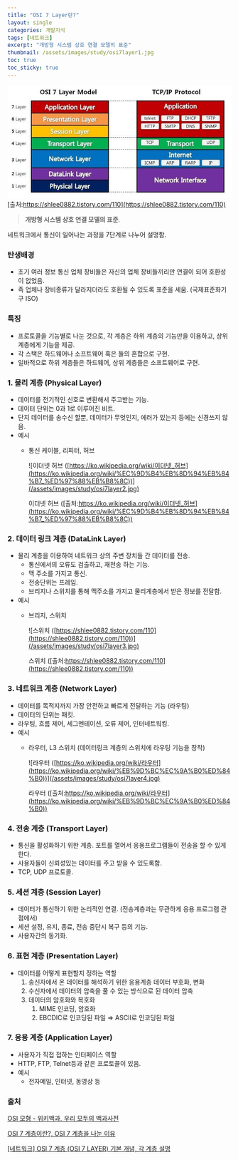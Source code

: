 ```yaml
---
title: "OSI 7 Layer란?"
layout: single
categories: 개발지식
tags: [네트워크]
excerpt: "개방형 시스템 상호 연결 모델의 표준"
thumbnail: /assets/images/study/osi7layer1.jpg
toc: true
toc_sticky: true
---
```

![1](/assets/images/study/osi7layer1.jpg)
[출처:https://shlee0882.tistory.com/110](https://shlee0882.tistory.com/110)

> **개방형 시스템 상호 연결 모델의 표준**.

네트워크에서 통신이 일어나는 과정을 7단계로 나누어 설명함.

### 탄생배경

- 초기 여러 정보 통신 업체 장비들은 자신의 업체 장비들끼리만 연결이 되어 호환성이 없었음.
- 즉 업체나 장비종류가 달라지더라도 호환될 수 있도록 표준을 세움. (국제표준화기구 ISO)

### 특징

- 프로토콜을 기능별로 나눈 것으로, 각 계층은 하위 계층의 기능만을 이용하고, 상위 계층에게 기능을 제공.
- 각 스택은 하드웨어나 소프트웨어 혹은 둘의 혼합으로 구현.
- 일바적으로 하위 계층들은 하드웨어, 상위 계층들은 소프트웨어로 구현.

### 1. 물리 계층 (Physical Layer)
- 데이터를 전기적인 신호로 변환해서 주고받는 기능.
- 데이터 단위는 0과 1로 이루어진 비트.
- 단지 데이터를 송수신 할뿐, 데이터가 무엇인지, 에러가 있는지 등에는 신경쓰지 않음.
- 예시
    - 통신 케이블, 리피터, 허브
        
        ![이더넷 허브 ([https://ko.wikipedia.org/wiki/이더넷_허브](https://ko.wikipedia.org/wiki/%EC%9D%B4%EB%8D%94%EB%84%B7_%ED%97%88%EB%B8%8C))](/assets/images/study/osi7layer2.jpg)
        
        이더넷 허브 ([출처:https://ko.wikipedia.org/wiki/이더넷_허브](https://ko.wikipedia.org/wiki/%EC%9D%B4%EB%8D%94%EB%84%B7_%ED%97%88%EB%B8%8C))
            
### 2. 데이터 링크 계층 (DataLink Layer)
- 물리 계층을 이용하여 네트워크 상의 주변 장치들 간 데이터를 전송.
    - 통신에서의 오류도 검출하고, 재전송 하는 기능.
    - 맥 주소를 가지고 통신.
    - 전송단위는 프레임.
    - 브리지나 스위치를 통해 맥주소를 가지고 물리계층에서 받은 정보를 전달함.
- 예시
    - 브리지, 스위치
        
        ![스위치 ([https://shlee0882.tistory.com/110](https://shlee0882.tistory.com/110))](/assets/images/study/osi7layer3.jpg)
        
        스위치 ([출처:https://shlee0882.tistory.com/110](https://shlee0882.tistory.com/110))
            
### 3. 네트워크 계층 (Network Layer)
- 데이터를 목적지까지 가장 안전하고 빠르게 전달하는 기능 (라우팅)
- 데이터의 단위는 패킷.
- 라우팅, 흐름 제어, 세그멘테이션, 오류 제어, 인터네트워킹.
- 예시
    - 라우터, L3 스위치 (데이터링크 계층의 스위치에 라우팅 기능을 장착)
        
        ![라우터 ([https://ko.wikipedia.org/wiki/라우터](https://ko.wikipedia.org/wiki/%EB%9D%BC%EC%9A%B0%ED%84%B0))](/assets/images/study/osi7layer4.jpg)
        
        라우터 ([출처:https://ko.wikipedia.org/wiki/라우터](https://ko.wikipedia.org/wiki/%EB%9D%BC%EC%9A%B0%ED%84%B0))
            
### 4. 전송 계층 (Transport Layer)
- 통신을 활성화하기 위한 계층. 포트를 열어서 응용프로그램들이 전송을 할 수 있게 한다.
- 사용자들이 신뢰성있는 데이터를 주고 받을 수 있도록함.
- TCP, UDP 프로토콜.

### 5. 세션 계층 (Session Layer)
- 데이터가 통신하기 위한 논리적인 연결. (전송계층과는 무관하게 응용 프로그램 관점에서)
- 세션 설정, 유지, 종료, 전송 중단시 복구 등의 기능.
- 사용자간의 동기화.

### 6. 표현 계층 (Presentation Layer)
- 데이터를 어떻게 표현할지 정하는 역할
    1. 송신자에서 온 데이터를 해석하기 위한 응용계층 데이터 부호화, 변화
    2. 수신자에서 데이터의 압축을 풀 수 있는 방식으로 된 데이터 압축
    3. 데이터의 암호화와 복호화 
        1. MIME 인코딩, 암호화
        2. EBCDIC로 인코딩된 파일 ⇒ ASCII로 인코딩된 파일

### 7. 응용 계층 (Application Layer)
- 사용자가 직접 접하는 인터페이스 역할
- HTTP, FTP, Telnet등과 같은 프로토콜이 있음.
- 예시
    - 전자메일, 인터넷, 동영상 등

### 출처
[OSI 모형 - 위키백과, 우리 모두의 백과사전](https://ko.wikipedia.org/wiki/OSI_%EB%AA%A8%ED%98%95#%EB%AA%A9%EC%A0%81)

[OSI 7 계층이란?, OSI 7 계층을 나눈 이유](https://shlee0882.tistory.com/110)

[[네트워크] OSI 7 계층 (OSI 7 LAYER) 기본 개념, 각 계층 설명](https://velog.io/@cgotjh/%EB%84%A4%ED%8A%B8%EC%9B%8C%ED%81%AC-OSI-7-%EA%B3%84%EC%B8%B5-OSI-7-LAYER-%EA%B8%B0%EB%B3%B8-%EA%B0%9C%EB%85%90-%EA%B0%81-%EA%B3%84%EC%B8%B5-%EC%84%A4%EB%AA%85)